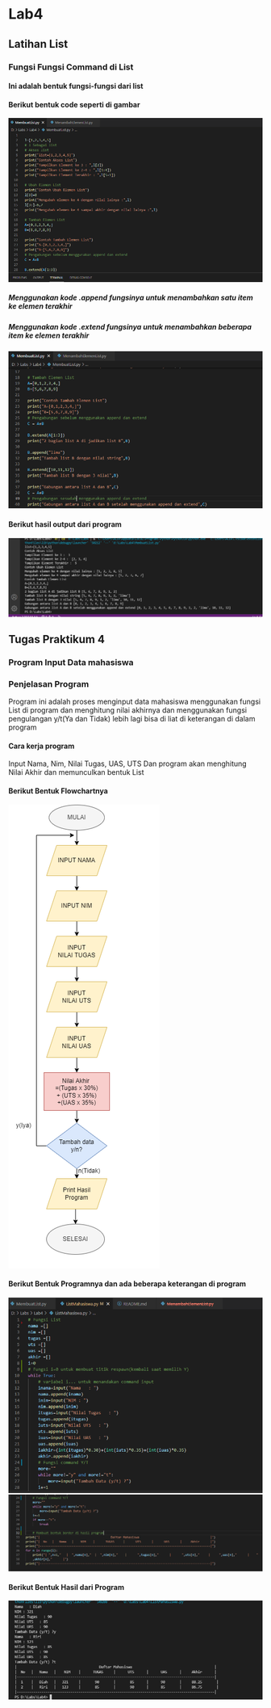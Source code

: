 # Lab4
## Latihan List

### Fungsi Fungsi Command di List
#### Ini adalah bentuk fungsi-fungsi dari list
#### Berikut bentuk code seperti di gambar

![Gambar](Foto/ss.png)
##### Menggunakan kode .append fungsinya untuk menambahkan satu item ke elemen terakhir
##### Menggunakan kode .extend fungsinya untuk menambahkan beberapa item ke elemen terakhir
![Gambar](Foto/ss1.png)

#### Berikut hasil output dari program
![Gambar](Foto/ss2.png)

## Tugas Praktikum 4
### Program Input Data mahasiswa
### Penjelasan Program
Program ini adalah proses menginput data mahasiswa menggunakan fungsi List di program dan menghitung nilai akhirnya dan menggunakan fungsi pengulangan y/t(Ya dan Tidak) lebih lagi bisa di liat di keterangan di dalam program
#### Cara kerja program
Input Nama, Nim, Nilai Tugas, UAS, UTS Dan program akan menghitung Nilai Akhir dan memunculkan bentuk List
#### Berikut Bentuk Flowchartnya
![Gambar](Foto/FlowChart.png)
#### Berikut Bentuk Programnya dan ada beberapa keterangan di program
![Gambar](Foto/ss6.png)
![Gambar](Foto/ss7.png)
#### Berikut Bentuk Hasil dari Program
![Gambar](Foto/ss5.png)